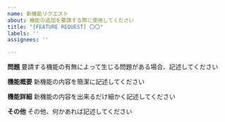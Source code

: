 ```yaml
---
name: 新機能リクエスト
about: 機能の追加を要請する際に使用してください
title: "[FEATURE REQUEST] 〇〇"
labels: ''
assignees: ''

---
```


**問題**
要請する機能の有無によって生じる問題がある場合、記述してください

**機能概要**
新機能の内容を簡潔に記述してください

**機能詳細**
新機能の内容を出来るだけ細かく記述してください

**その他**
その他、何かあれば記述してください
